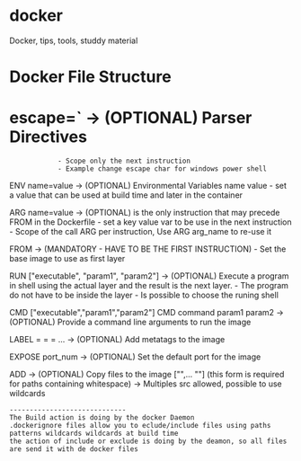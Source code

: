 # docker
Docker, tips, tools, studdy material


# Docker File Structure

# escape=`      -> (OPTIONAL) Parser Directives  
                - Scope only the next instruction
                - Example change escape char for windows power shell
               
ENV name=value  -> (OPTIONAL) Environmental Variables 
    name value  - set a value that can be used at build time and later in the container

ARG name=value  -> (OPTIONAL) is the only instruction that may precede FROM in the Dockerfile
                - set a key value var to be use in the next instruction
                - Scope of the call ARG per instruction, Use ARG arg_name to re-use it

FROM            -> (MANDATORY - HAVE TO BE THE FIRST INSTRUCTION)
                - Set the base image to use as first layer
                
RUN ["executable", "param1", "param2"]
                -> (OPTIONAL) Execute a program in shell using the actual layer and the result is the next layer.
                - The program do not have to be inside the layer
                - Is possible to choose the runing shell

CMD ["executable","param1","param2"] 
CMD command param1 param2
                -> (OPTIONAL) Provide a command line arguments to run the image

LABEL <key>=<value> <key>=<value> <key>=<value> ...
                -> (OPTIONAL) Add metatags to the image

EXPOSE port_num -> (OPTIONAL) Set the default port for the image

ADD <src> <dest> -> (OPTIONAL) Copy files to the image
    ["<src>",... "<dest>"] (this form is required for paths containing whitespace)
                -> Multiples src allowed, possible to use wildcards    

    -----------------------------
    The Build action is doing by the docker Daemon
    .dockerignore files allow you to eclude/include files using paths patterns wildcards wildcards at build time
    the action of include or exclude is doing by the deamon, so all files are send it with de docker files
    
    

